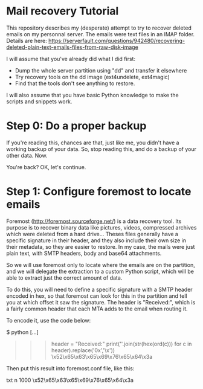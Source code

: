 Mail recovery Tutorial
======================

This repository describes my (desperate) attempt to try to recover deleted emails on my personnal server.
The emails were text files in an IMAP folder.
Details are here: https://serverfault.com/questions/942480/recovering-deleted-plain-text-emails-files-from-raw-disk-image

I will assume that you've already did what I did first:

 * Dump the whole server partition using "dd" and transfer it elsewhere
 * Try recovery tools on the dd image (ext4undelete, ext4magic)
 * Find that the tools don't see anything to restore.

I will also assume that you have basic Python knowledge to make the scripts and snippets work.


Step 0: Do a proper backup
==========================

If you're reading this, chances are that, just like me, you didn't have a working backup of your data. So, stop reading this, and do a backup of your other data. Now.


You're back? OK, let's continue.


Step 1: Configure foremost to locate emails
===========================================

Foremost (http://foremost.sourceforge.net/) is a data recovery tool.
Its purpose is to recover binary data like pictures, videos, compressed archives which were deleted from a hard drive... Theses files generally have a specific signature in their header, and they also include their own size in their metadata, so they are easier to restore. In my case, the mails were just plain text, with SMTP headers, body and base64 attachments.

So we will use foremost only to locate where the emails are on the partition, and we will delegate the extraction to a custom Python script, which will be able to extract just the correct amount of data.

To do this, you will need to define a specific signature with a SMTP header encoded in hex, so that foremost can look for this in the partition and tell you at which offset it saw the signature. The header is "Received:", which is a fairly common header that each MTA adds to the email when routing it.

To encode it, use the code below:

$ python
[...]
>>> header = "Received:"
>>> print(''.join(str(hex(ord(c))) for c in header).replace('0x','\\x'))
\x52\x65\x63\x65\x69\x76\x65\x64\x3a

Then put this result into foremost.conf file, like this:

txt n 1000 \x52\x65\x63\x65\x69\x76\x65\x64\x3a
